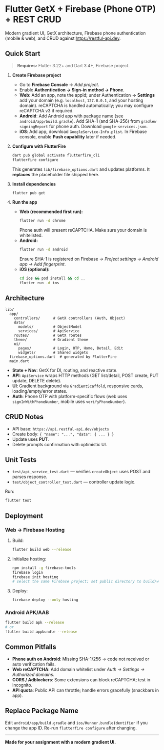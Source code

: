 # Flutter GetX + Firebase (Phone OTP) + REST CRUD

Modern gradient UI, GetX architecture, Firebase phone authentication (mobile & web), and CRUD against https://restful-api.dev.

## Quick Start

> **Requires:** Flutter 3.22+ and Dart 3.4+, Firebase project.

1. **Create Firebase project**
   - Go to **Firebase Console** → *Add project*.
   - Enable **Authentication → Sign-in method → Phone**.
   - **Web**: Add an app, note the appId; under Authentication → **Settings** add your domain (e.g. `localhost`, `127.0.0.1`, and your hosting domain). reCAPTCHA is handled automatically; you may configure reCAPTCHA v3 if required.
   - **Android**: Add Android app with package name (see `android/app/build.gradle`). Add SHA-1 (and SHA-256) from `gradlew signingReport` for phone auth. Download `google-services.json`.
   - **iOS**: Add app, download `GoogleService-Info.plist`. In Firebase console, enable **Push capability** later if needed.

2. **Configure with FlutterFire**
   ```bash
   dart pub global activate flutterfire_cli
   flutterfire configure
   ```
   This generates `lib/firebase_options.dart` and updates platforms. It **replaces** the placeholder file shipped here.

3. **Install dependencies**
   ```bash
   flutter pub get
   ```

4. **Run the app**
   - **Web (recommended first run):**
     ```bash
     flutter run -d chrome
     ```
     Phone auth will present reCAPTCHA. Make sure your domain is whitelisted.
   - **Android:**
     ```bash
     flutter run -d android
     ```
     Ensure SHA-1 is registered on Firebase → *Project settings → Android app → Add fingerprint*.
   - **iOS (optional):**
     ```bash
     cd ios && pod install && cd ..
     flutter run -d ios
     ```

## Architecture

```
lib/
  app/
    controllers/      # GetX controllers (Auth, Object)
    data/
      models/         # ObjectModel
      services/       # ApiService
    routes/           # GetX routes
    theme/            # Gradient theme
    ui/
      pages/          # Login, OTP, Home, Detail, Edit
      widgets/        # Shared widgets
  firebase_options.dart  # generated by FlutterFire
  main.dart
```

- **State + Nav**: GetX for DI, routing, and reactive state.
- **API**: `ApiService` wraps HTTP methods (GET list/detail, POST create, PUT update, DELETE delete).
- **UI**: Gradient background via `GradientScaffold`, responsive cards, loading/empty/error states.
- **Auth**: Phone OTP with platform-specific flows (web uses `signInWithPhoneNumber`, mobile uses `verifyPhoneNumber`).

## CRUD Notes

- API base: `https://api.restful-api.dev/objects`
- Create body: `{ "name": "...", "data": { ... } }`
- Update uses **PUT**.
- Delete prompts confirmation with optimistic UI.

## Unit Tests

- `test/api_service_test.dart` — verifies `createObject` uses POST and parses response.
- `test/object_controller_test.dart` — controller update logic.

Run:
```bash
flutter test
```

## Deployment

### Web → Firebase Hosting
1. Build:
   ```bash
   flutter build web --release
   ```
2. Initialize hosting:
   ```bash
   npm install -g firebase-tools
   firebase login
   firebase init hosting
   # select the same Firebase project; set public directory to build/web
   ```
3. Deploy:
   ```bash
   firebase deploy --only hosting
   ```

### Android APK/AAB
```bash
flutter build apk --release
# or
flutter build appbundle --release
```

## Common Pitfalls

- **Phone auth on Android**: Missing SHA-1/256 → code not received or auto verification fails.
- **Web reCAPTCHA**: Add domain whitelist under *Auth → Settings → Authorized domains*.
- **CORS / Adblockers**: Some extensions can block reCAPTCHA; test in incognito.
- **API quota**: Public API can throttle; handle errors gracefully (snackbars in app).

## Replace Package Name
Edit `android/app/build.gradle` and `ios/Runner.bundleIdentifier` if you change the app ID. Re-run `flutterfire configure` after changing.

---

**Made for your assignment with a modern gradient UI.**
